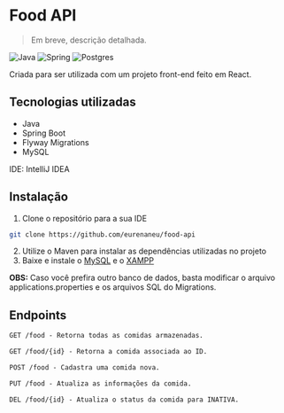 # Food API

> Em breve, descrição detalhada.

![Java](https://img.shields.io/badge/java-%23ED8B00.svg?style=for-the-badge&logo=openjdk&logoColor=white)
![Spring](https://img.shields.io/badge/spring-%236DB33F.svg?style=for-the-badge&logo=spring&logoColor=white)
![Postgres](https://img.shields.io/badge/MySQL-00000F?style=for-the-badge&logo=mysql&logoColor=white)

Criada para ser utilizada com um projeto front-end feito em React.

## Tecnologias utilizadas

- Java
- Spring Boot
- Flyway Migrations
- MySQL

IDE: IntelliJ IDEA

## Instalação

1. Clone o repositório para a sua IDE
   
```bash
git clone https://github.com/eurenaneu/food-api
```

2. Utilize o Maven para instalar as dependências utilizadas no projeto
3. Baixe e instale o [MySQL](https://dev.mysql.com/downloads/workbench/) e o [XAMPP](https://www.apachefriends.org/pt_br/index.html)

**OBS:** Caso você prefira outro banco de dados, basta modificar o arquivo applications.properties e os arquivos SQL do Migrations.

## Endpoints
```markdown
GET /food - Retorna todas as comidas armazenadas.

GET /food/{id} - Retorna a comida associada ao ID.

POST /food - Cadastra uma comida nova.

PUT /food - Atualiza as informações da comida.

DEL /food/{id} - Atualiza o status da comida para INATIVA.
```
